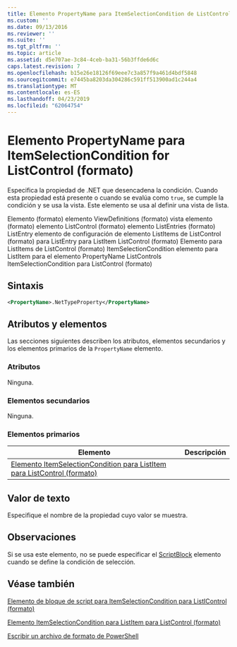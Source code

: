 ```yaml
---
title: Elemento PropertyName para ItemSelectionCondition de ListControl (formato) | Microsoft Docs
ms.custom: ''
ms.date: 09/13/2016
ms.reviewer: ''
ms.suite: ''
ms.tgt_pltfrm: ''
ms.topic: article
ms.assetid: d5e707ae-3c84-4ceb-ba31-56b3ffde6d6c
caps.latest.revision: 7
ms.openlocfilehash: b15e26e18126f69eee7c3a857f9a461d4bdf5848
ms.sourcegitcommit: e7445ba8203da304286c591ff513900ad1c244a4
ms.translationtype: MT
ms.contentlocale: es-ES
ms.lasthandoff: 04/23/2019
ms.locfileid: "62064754"
---
```

# <a name="propertyname-element-for-itemselectioncondition-for-listcontrol-format"></a>Elemento PropertyName para ItemSelectionCondition for ListControl (formato)

Especifica la propiedad de .NET que desencadena la condición. Cuando esta propiedad está presente o cuando se evalúa como `true`, se cumple la condición y se usa la vista. Este elemento se usa al definir una vista de lista.

Elemento (formato) elemento ViewDefinitions (formato) vista elemento (formato) elemento ListControl (formato) elemento ListEntries (formato) ListEntry elemento de configuración de elemento ListItems de ListControl (formato) para ListEntry para ListItem ListControl (formato) Elemento para ListItems de ListControl (formato) ItemSelectionCondition elemento para ListItem para el elemento PropertyName ListControls ItemSelectionCondition para ListControl (formato)

## <a name="syntax"></a>Sintaxis

```xml
<PropertyName>.NetTypeProperty</PropertyName>
```

## <a name="attributes-and-elements"></a>Atributos y elementos

Las secciones siguientes describen los atributos, elementos secundarios y los elementos primarios de la `PropertyName` elemento.

### <a name="attributes"></a>Atributos

Ninguna.

### <a name="child-elements"></a>Elementos secundarios

Ninguna.

### <a name="parent-elements"></a>Elementos primarios

|Elemento|Descripción|
|-------------|-----------------|
|[Elemento ItemSelectionCondition para ListItem para ListControl (formato)](./itemselectioncondition-element-for-listitem-for-listcontrol-format.md)||

## <a name="text-value"></a>Valor de texto

Especifique el nombre de la propiedad cuyo valor se muestra.

## <a name="remarks"></a>Observaciones

Si se usa este elemento, no se puede especificar el [ScriptBlock](./scriptblock-element-for-itemselectioncondition-for-listcontrol-format.md) elemento cuando se define la condición de selección.

## <a name="see-also"></a>Véase también

[Elemento de bloque de script para ItemSelectionCondition para ListIControl (formato)](./scriptblock-element-for-itemselectioncondition-for-listcontrol-format.md)

[Elemento ItemSelectionCondition para ListItem para ListControl (formato)](./itemselectioncondition-element-for-listitem-for-listcontrol-format.md)

[Escribir un archivo de formato de PowerShell](./writing-a-powershell-formatting-file.md)

